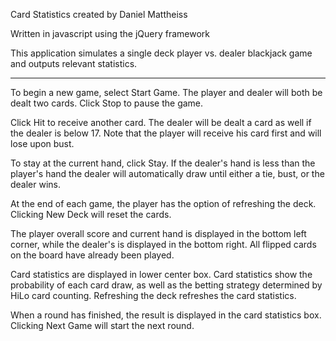 Card Statistics created by Daniel Mattheiss

Written in javascript using the jQuery framework

This application simulates a single deck player vs. dealer blackjack game and outputs relevant statistics.

*********************************************************************************************************

To begin a new game, select Start Game. The player and dealer will both be dealt two cards.
Click Stop to pause the game.

Click Hit to receive another card. The dealer will be dealt a card as well if the dealer is below 17. Note that
the player will receive his card first and will lose upon bust.

To stay at the current hand, click Stay. If the dealer's hand is less than the player's hand the dealer will automatically
draw until either a tie, bust, or the dealer wins.

At the end of each game, the player has the option of refreshing the deck. Clicking New Deck will reset the cards.

The player overall score and current hand is displayed in the bottom left corner, while the dealer's is displayed in the
bottom right. All flipped cards on the board have already been played.

Card statistics are displayed in lower center box. Card statistics show the probability of each card draw, as well as the
betting strategy determined by HiLo card counting. Refreshing the deck refreshes the card statistics.

When a round has finished, the result is displayed in the card statistics box. Clicking Next Game will start the next round.